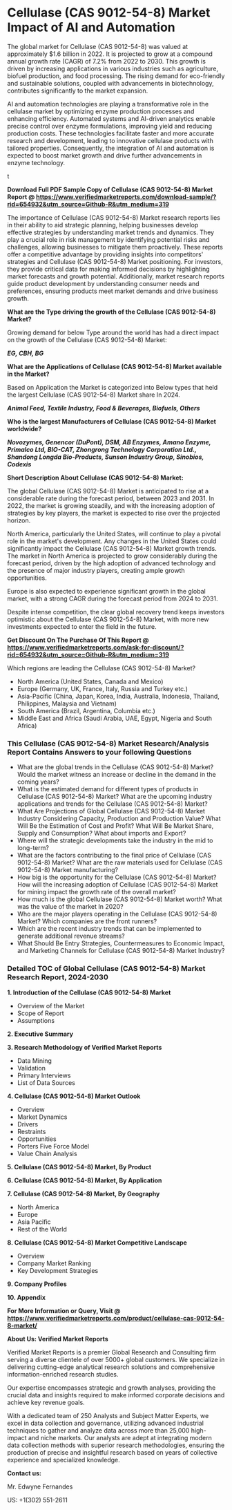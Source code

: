 <meta name="title" content="Global Cellulase (CAS 9012-54-8) Market Impact of AI and Automation"><meta name="description" content="The global market for Cellulase (CAS 9012-54-8) was valued at approximately $1.6 billion in 2022. It is projected to grow at a compound annual growth rate (CAGR) of 7."><meta name="title" content="Cellulase (CAS 9012-54-8) Market Size, Share, Scope, Trends, Growth, Opportunities, Analysis, Forecast"><h1>Cellulase (CAS 9012-54-8) Market Impact of AI and Automation</h1><p>The global market for Cellulase (CAS 9012-54-8) was valued at approximately $1.6 billion in 2022. It is projected to grow at a compound annual growth rate (CAGR) of 7.2% from 2022 to 2030. This growth is driven by increasing applications in various industries such as agriculture, biofuel production, and food processing. The rising demand for eco-friendly and sustainable solutions, coupled with advancements in biotechnology, contributes significantly to the market expansion.</p><p>AI and automation technologies are playing a transformative role in the cellulase market by optimizing enzyme production processes and enhancing efficiency. Automated systems and AI-driven analytics enable precise control over enzyme formulations, improving yield and reducing production costs. These technologies facilitate faster and more accurate research and development, leading to innovative cellulase products with tailored properties. Consequently, the integration of AI and automation is expected to boost market growth and drive further advancements in enzyme technology.</p>t</p><p id="" class=""><strong>Download Full PDF Sample Copy of Cellulase (CAS 9012-54-8) Market Report @ <a href="https://www.verifiedmarketreports.com/download-sample/?rid=654932&utm_source=Github-R&utm_medium=319" target="_blank">https://www.verifiedmarketreports.com/download-sample/?rid=654932&utm_source=Github-R&utm_medium=319</a></strong></p><p>The importance of&nbsp;Cellulase (CAS 9012-54-8) Market research reports lies in their ability to aid strategic planning, helping businesses develop effective strategies by understanding market trends and dynamics. They play a crucial role in risk management by identifying potential risks and challenges, allowing businesses to mitigate them proactively. These reports offer a competitive advantage by providing insights into competitors' strategies and Cellulase (CAS 9012-54-8) Market positioning. For investors, they provide critical data for making informed decisions by highlighting market forecasts and growth potential. Additionally, market research reports guide product development by understanding consumer needs and preferences, ensuring products meet market demands and drive business growth.</p><p><strong>What are the&nbsp;Type driving the growth of the Cellulase (CAS 9012-54-8) Market?</strong></p><p id="" class="">Growing demand for below Type around the world has had a direct impact on the growth of the Cellulase (CAS 9012-54-8) Market:</p><em><strong> EG, CBH, BG</strong></em></p><strong>What are the&nbsp;Applications&nbsp;of Cellulase (CAS 9012-54-8) Market available in the Market?</strong></p><p id="" class="">Based on Application the Market is categorized into Below types that held the largest Cellulase (CAS 9012-54-8) Market share In 2024.</p><em><strong> Animal Feed, Textile Industry, Food & Beverages, Biofuels, Others</strong></em></p><strong>Who is the largest Manufacturers of Cellulase (CAS 9012-54-8) Market worldwide?</strong></p><p><em><strong> Novozymes, Genencor (DuPont), DSM, AB Enzymes, Amano Enzyme, Primalco Ltd, BIO-CAT, Zhongrong Technology Corporation Ltd., Shandong Longda Bio-Products, Sunson Industry Group, Sinobios, Codexis</strong></em></p><p id="" class=""><strong>Short Description About Cellulase (CAS 9012-54-8) Market:</strong></p><p>The global Cellulase (CAS 9012-54-8) Market is anticipated to rise at a considerable rate during the forecast period, between 2023 and 2031. In 2022, the market is growing steadily, and with the increasing adoption of strategies by key players, the market is expected to rise over the projected horizon.</p><p>North America, particularly the United States, will continue to play a pivotal role in the market's development. Any changes in the United States could significantly impact the Cellulase (CAS 9012-54-8) Market growth trends. The market in North America is projected to grow considerably during the forecast period, driven by the high adoption of advanced technology and the presence of major industry players, creating ample growth opportunities.</p><p>Europe is also expected to experience significant growth in the global market, with a strong CAGR during the forecast period from 2024 to 2031.</p><p>Despite intense competition, the clear global recovery trend keeps investors optimistic about the Cellulase (CAS 9012-54-8) Market, with more new investments expected to enter the field in the future.</p><p id="" class=""><strong>Get Discount On The Purchase Of This Report @ <a href="https://www.verifiedmarketreports.com/ask-for-discount/?rid=654932&utm_source=Github-R&utm_medium=319" target="_blank">https://www.verifiedmarketreports.com/ask-for-discount/?rid=654932&utm_source=Github-R&utm_medium=319</a></strong></p>Which regions are leading the Cellulase (CAS 9012-54-8) Market?</p><ul><li>North America (United States, Canada and Mexico)</li><li>Europe (Germany, UK, France, Italy, Russia and Turkey etc.)</li><li>Asia-Pacific (China, Japan, Korea, India, Australia, Indonesia, Thailand, Philippines, Malaysia and Vietnam)</li><li>South America (Brazil, Argentina, Columbia etc.)</li><li>Middle East and Africa (Saudi Arabia, UAE, Egypt, Nigeria and South Africa)</li></ul><h3 id="" class="">This Cellulase (CAS 9012-54-8) Market Research/Analysis Report Contains Answers to your following Questions</h3><ul><li>What are the global trends in the Cellulase (CAS 9012-54-8) Market? Would the market witness an increase or decline in the demand in the coming years?</li><li>What is the estimated demand for different types of products in Cellulase (CAS 9012-54-8) Market? What are the upcoming industry applications and trends for the Cellulase (CAS 9012-54-8) Market?</li><li>What Are Projections of Global Cellulase (CAS 9012-54-8) Market Industry Considering Capacity, Production and Production Value? What Will Be the Estimation of Cost and Profit? What Will Be Market Share, Supply and Consumption? What about imports and Export?</li><li>Where will the strategic developments take the industry in the mid to long-term?</li><li>What are the factors contributing to the final price of Cellulase (CAS 9012-54-8) Market? What are the raw materials used for Cellulase (CAS 9012-54-8) Market manufacturing?</li><li>How big is the opportunity for the Cellulase (CAS 9012-54-8) Market? How will the increasing adoption of Cellulase (CAS 9012-54-8) Market for mining impact the growth rate of the overall market?</li><li>How much is the global Cellulase (CAS 9012-54-8) Market worth? What was the value of the market In 2020?</li><li>Who are the major players operating in the Cellulase (CAS 9012-54-8) Market? Which companies are the front runners?</li><li>Which are the recent industry trends that can be implemented to generate additional revenue streams?</li><li>What Should Be Entry Strategies, Countermeasures to Economic Impact, and Marketing Channels for Cellulase (CAS 9012-54-8) Market Industry?</li></ul><h3 id="" class="">Detailed TOC of Global Cellulase (CAS 9012-54-8) Market Research Report, 2024-2030</h3><p id="" class=""><strong>1. Introduction of the Cellulase (CAS 9012-54-8) Market</strong></p><ul><li>Overview of the Market</li><li>Scope of Report</li><li>Assumptions</li></ul><p id="" class=""><strong>2. Executive Summary</strong></p><p id="" class=""><strong>3. Research Methodology of Verified Market Reports</strong></p><ul><li>Data Mining</li><li>Validation</li><li>Primary Interviews</li><li>List of Data Sources</li></ul><p id="" class=""><strong>4. Cellulase (CAS 9012-54-8) Market Outlook</strong></p><ul><li>Overview</li><li>Market Dynamics</li><li>Drivers</li><li>Restraints</li><li>Opportunities</li><li>Porters Five Force Model</li><li>Value Chain Analysis</li></ul><p id="" class=""><strong>5. Cellulase (CAS 9012-54-8) Market, By Product</strong></p><p id="" class=""><strong>6. Cellulase (CAS 9012-54-8) Market, By Application</strong></p><p id="" class=""><strong>7. Cellulase (CAS 9012-54-8) Market, By Geography</strong></p><ul><li>North America</li><li>Europe</li><li>Asia Pacific</li><li>Rest of the World</li></ul><p id="" class=""><strong>8. Cellulase (CAS 9012-54-8) Market Competitive Landscape</strong></p><ul><li>Overview</li><li>Company Market Ranking</li><li>Key Development Strategies</li></ul><p id="" class=""><strong>9. Company Profiles</strong></p><p id="" class=""><strong>10. Appendix</strong></p><p id="" class=""><strong>For More Information or Query, Visit @ <a href="https://www.verifiedmarketreports.com/product/cellulase-cas-9012-54-8-market/" target="_blank">https://www.verifiedmarketreports.com/product/cellulase-cas-9012-54-8-market/</a></strong></p><p id="" class=""><strong>About Us: Verified Market Reports</strong></p><p id="" class="">Verified Market Reports is a premier Global Research and Consulting firm serving a diverse clientele of over 5000+ global customers. We specialize in delivering cutting-edge analytical research solutions and comprehensive information-enriched research studies.</p><p id="" class="">Our expertise encompasses strategic and growth analyses, providing the crucial data and insights required to make informed corporate decisions and achieve key revenue goals.</p><p id="" class="">With a dedicated team of 250 Analysts and Subject Matter Experts, we excel in data collection and governance, utilizing advanced industrial techniques to gather and analyze data across more than 25,000 high-impact and niche markets. Our analysts are adept at integrating modern data collection methods with superior research methodologies, ensuring the production of precise and insightful research based on years of collective experience and specialized knowledge.</p><p id="" class=""><strong>Contact us:</strong></p><p id="" class="">Mr. Edwyne Fernandes</p><p id="" class="">US: +1(302) 551-2611</p>